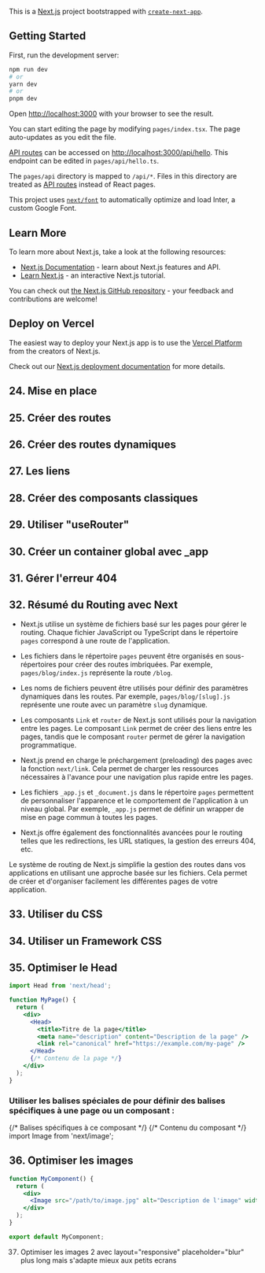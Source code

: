 This is a [Next.js](https://nextjs.org/) project bootstrapped with [`create-next-app`](https://github.com/vercel/next.js/tree/canary/packages/create-next-app).

## Getting Started

First, run the development server:

```bash
npm run dev
# or
yarn dev
# or
pnpm dev
```

Open [http://localhost:3000](http://localhost:3000) with your browser to see the result.

You can start editing the page by modifying `pages/index.tsx`. The page auto-updates as you edit the file.

[API routes](https://nextjs.org/docs/api-routes/introduction) can be accessed on [http://localhost:3000/api/hello](http://localhost:3000/api/hello). This endpoint can be edited in `pages/api/hello.ts`.

The `pages/api` directory is mapped to `/api/*`. Files in this directory are treated as [API routes](https://nextjs.org/docs/api-routes/introduction) instead of React pages.

This project uses [`next/font`](https://nextjs.org/docs/basic-features/font-optimization) to automatically optimize and load Inter, a custom Google Font.

## Learn More

To learn more about Next.js, take a look at the following resources:

- [Next.js Documentation](https://nextjs.org/docs) - learn about Next.js features and API.
- [Learn Next.js](https://nextjs.org/learn) - an interactive Next.js tutorial.

You can check out [the Next.js GitHub repository](https://github.com/vercel/next.js/) - your feedback and contributions are welcome!

## Deploy on Vercel

The easiest way to deploy your Next.js app is to use the [Vercel Platform](https://vercel.com/new?utm_medium=default-template&filter=next.js&utm_source=create-next-app&utm_campaign=create-next-app-readme) from the creators of Next.js.

Check out our [Next.js deployment documentation](https://nextjs.org/docs/deployment) for more details.


## 24. Mise en place

## 25. Créer des routes

## 26. Créer des routes dynamiques

## 27. Les liens

## 28. Créer des composants classiques

## 29. Utiliser "useRouter"

## 30. Créer un container global avec _app

## 31. Gérer l'erreur 404

## 32. Résumé du Routing avec Next

- Next.js utilise un système de fichiers basé sur les pages pour gérer le routing. Chaque fichier JavaScript ou TypeScript dans le répertoire `pages` correspond à une route de l'application.

- Les fichiers dans le répertoire `pages` peuvent être organisés en sous-répertoires pour créer des routes imbriquées. Par exemple, `pages/blog/index.js` représente la route `/blog`.

- Les noms de fichiers peuvent être utilisés pour définir des paramètres dynamiques dans les routes. Par exemple, `pages/blog/[slug].js` représente une route avec un paramètre `slug` dynamique.

- Les composants `Link` et `router` de Next.js sont utilisés pour la navigation entre les pages. Le composant `Link` permet de créer des liens entre les pages, tandis que le composant `router` permet de gérer la navigation programmatique.

- Next.js prend en charge le préchargement (preloading) des pages avec la fonction `next/link`. Cela permet de charger les ressources nécessaires à l'avance pour une navigation plus rapide entre les pages.

- Les fichiers `_app.js` et `_document.js` dans le répertoire `pages` permettent de personnaliser l'apparence et le comportement de l'application à un niveau global. Par exemple, `_app.js` permet de définir un wrapper de mise en page commun à toutes les pages.

- Next.js offre également des fonctionnalités avancées pour le routing telles que les redirections, les URL statiques, la gestion des erreurs 404, etc.

Le système de routing de Next.js simplifie la gestion des routes dans vos applications en utilisant une approche basée sur les fichiers. Cela permet de créer et d'organiser facilement les différentes pages de votre application.

## 33. Utiliser du CSS

## 34. Utiliser un Framework CSS

## 35. Optimiser le Head
```jsx
import Head from 'next/head';

function MyPage() {
  return (
    <div>
      <Head>
        <title>Titre de la page</title>
        <meta name="description" content="Description de la page" />
        <link rel="canonical" href="https://example.com/my-page" />
      </Head>
      {/* Contenu de la page */}
    </div>
  );
}
```
### Utiliser les balises spéciales de <Head> pour définir des balises spécifiques à une page ou un composant :
<div>
      <Head>
        {/* Balises spécifiques à ce composant */}
      </Head>
      {/* Contenu du composant */}
    </div>
import Image from 'next/image';


## 36. Optimiser les images
```jsx
function MyComponent() {
  return (
    <div>
      <Image src="/path/to/image.jpg" alt="Description de l'image" width={500} height={300} />
    </div>
  );
}

export default MyComponent;

```
37. Optimiser les images 2
avec layout="responsive" placeholder="blur" plus long mais s'adapte mieux aux petits ecrans